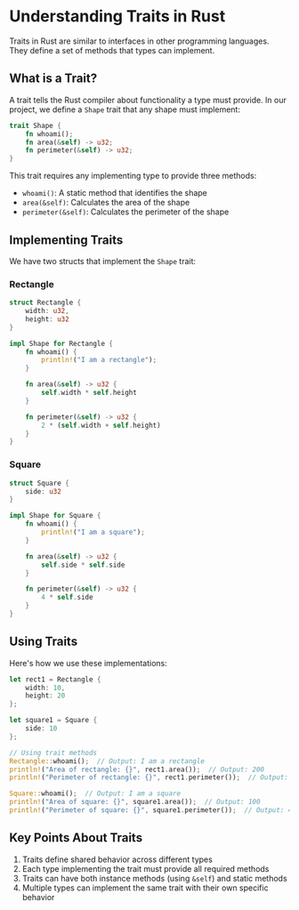 # Understanding Traits in Rust

Traits in Rust are similar to interfaces in other programming languages. They define a set of methods that types can implement.

## What is a Trait?

A trait tells the Rust compiler about functionality a type must provide. In our project, we define a `Shape` trait that any shape must implement:

```rust
trait Shape {
    fn whoami();
    fn area(&self) -> u32;
    fn perimeter(&self) -> u32;
}
```

This trait requires any implementing type to provide three methods:
- `whoami()`: A static method that identifies the shape
- `area(&self)`: Calculates the area of the shape
- `perimeter(&self)`: Calculates the perimeter of the shape

## Implementing Traits

We have two structs that implement the `Shape` trait:

### Rectangle

```rust
struct Rectangle {
    width: u32,
    height: u32
}

impl Shape for Rectangle {
    fn whoami() {
        println!("I am a rectangle");
    }

    fn area(&self) -> u32 {
        self.width * self.height
    }

    fn perimeter(&self) -> u32 {
        2 * (self.width + self.height)
    }
}
```

### Square

```rust
struct Square {
    side: u32
}

impl Shape for Square {
    fn whoami() {
        println!("I am a square");
    }

    fn area(&self) -> u32 {
        self.side * self.side
    }

    fn perimeter(&self) -> u32 {
        4 * self.side
    }
}
```

## Using Traits

Here's how we use these implementations:

```rust
let rect1 = Rectangle {
    width: 10,
    height: 20
};

let square1 = Square {
    side: 10
};

// Using trait methods
Rectangle::whoami();  // Output: I am a rectangle
println!("Area of rectangle: {}", rect1.area());  // Output: 200
println!("Perimeter of rectangle: {}", rect1.perimeter());  // Output: 60

Square::whoami();  // Output: I am a square
println!("Area of square: {}", square1.area());  // Output: 100
println!("Perimeter of square: {}", square1.perimeter());  // Output: 40
```

## Key Points About Traits

1. Traits define shared behavior across different types
2. Each type implementing the trait must provide all required methods
3. Traits can have both instance methods (using `&self`) and static methods
4. Multiple types can implement the same trait with their own specific behavior
